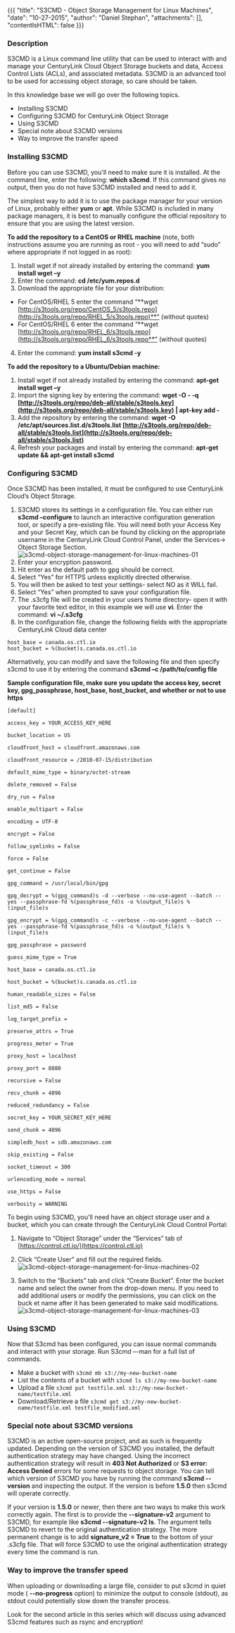 {{{
  "title": "S3CMD - Object Storage Management for Linux Machines",
  "date": "10-27-2015",
  "author": "Daniel Stephan",
  "attachments": [],
  "contentIsHTML": false
}}}

### Description
S3CMD is a Linux command line utility that can be used to interact with and manage your CenturyLink Cloud Object Storage buckets and data, Access Control Lists (ACLs), and associated metadata. S3CMD is an advanced tool to be used for accessing object storage, so care should be taken.

In this knowledge base we will go over the following topics.

* Installing S3CMD
* Configuring S3CMD for CenturyLink Object Storage
* Using S3CMD
* Special note about S3CMD versions
* Way to improve the transfer speed


### Installing S3CMD
Before you can use S3CMD, you'll need to make sure it is installed. At the command line, enter the following: **which s3cmd**. If this command gives  no output, then you do not have S3CMD installed and need to add it.  

The simplest way to add it is to use the package manager for your version of Linux, probably either **yum** or **apt**. While S3CMD is included in many package managers, it is best to manually configure
  the official repository to ensure that you are using the latest version.

**To add the repository to a CentOS or RHEL machine** (note, both instructions assume you are running as root - you will need to add “sudo” where appropriate if not logged in as root):

1. Install wget if not already installed by entering the command: **yum install wget –y**
2. Enter the command: **cd /etc/yum.repos.d**
3. Download the appropriate file for your distribution:
  * For CentOS/RHEL 5 enter the command “**wget [http://s3tools.org/repo/CentOS_5/s3tools.repo](http://s3tools.org/repo/RHEL_5/s3tools.repo)**” (without quotes)
  * For CentOS/RHEL 6 enter the command “**wget [http://s3tools.org/repo/RHEL_6/s3tools.repo](http://s3tools.org/repo/RHEL_6/s3tools.repo**” (without quotes)
4. Enter the command: **yum install s3cmd -y**

**To add the repository to a Ubuntu/Debian machine:**
1. Install wget if not already installed by entering the command: **apt-get install wget –y**
2. Import the signing key by entering the command: **wget -O - -q [http://s3tools.org/repo/deb-all/stable/s3tools.key](http://s3tools.org/repo/deb-all/stable/s3tools.key) | apt-key add -**
3. Add the repository by entering the command: **wget -O /etc/apt/sources.list.d/s3tools.list [http://s3tools.org/repo/deb-all/stable/s3tools.list](http://s3tools.org/repo/deb-all/stable/s3tools.list)**
4. Refresh your packages and install by entering the command: **apt-get update && apt-get install s3cmd**

### Configuring S3CMD
Once S3CMD has been installed, it must be configured to use CenturyLink Cloud’s Object Storage.

1. S3CMD stores its settings in a configuration file. You can either run **s3cmd –configure** to launch an interactive configuration generation tool, or specify a pre-existing file. You will need both your Access Key and
your Secret Key, which can be found by clicking on the appropriate username in the CenturyLink Cloud Control Panel, under the Services-> Object Storage Section.  
![s3cmd-object-storage-management-for-linux-machines-01](../images/s3cmd-object-storage-management-for-linux-machines-01.png)
2. Enter your encryption password.
3. Hit enter as the default path to gpg should be correct.
4. Select “Yes” for HTTPS unless explicitly directed otherwise.
5. You will then be asked to test your settings- select NO as it WILL fail.
6. Select “Yes” when prompted to save your configuration file.
7. The .s3cfg file will be created in your users home directory- open it with your favorite text editor, in this example we will use **vi**. Enter the command: **vi ~/.s3cfg**
8. In the configuration file, change the following fields with the appropriate CenturyLink Cloud data center
```
host_base = canada.os.ctl.io
host_bucket = %(bucket)s.canada.os.ctl.io
```
Alternatively, you can modify and save the following file and then specify s3cmd to use it by entering the command **s3cmd –c /path/to/config file**

**Sample configuration file, make sure you update the access key, secret key, gpg_passphrase, host_base, host_bucket, and whether or not to use https**
```
[default]

access_key = YOUR_ACCESS_KEY_HERE

bucket_location = US

cloudfront_host = cloudfront.amazonaws.com

cloudfront_resource = /2010-07-15/distribution

default_mime_type = binary/octet-stream

delete_removed = False

dry_run = False

enable_multipart = False

encoding = UTF-8

encrypt = False

follow_symlinks = False

force = False

get_continue = False

gpg_command = /usr/local/bin/gpg

gpg_decrypt = %(gpg_command)s -d --verbose --no-use-agent --batch --yes --passphrase-fd %(passphrase_fd)s -o %(output_file)s %(input_file)s

gpg_encrypt = %(gpg_command)s -c --verbose --no-use-agent --batch --yes --passphrase-fd %(passphrase_fd)s -o %(output_file)s %(input_file)s

gpg_passphrase = password

guess_mime_type = True

host_base = canada.os.ctl.io

host_bucket = %(bucket)s.canada.os.ctl.io

human_readable_sizes = False

list_md5 = False

log_target_prefix =

preserve_attrs = True

progress_meter = True

proxy_host = localhost

proxy_port = 8080

recursive = False

recv_chunk = 4096

reduced_redundancy = False

secret_key = YOUR_SECRET_KEY_HERE

send_chunk = 4096

simpledb_host = sdb.amazonaws.com

skip_existing = False

socket_timeout = 300

urlencoding_mode = normal

use_https = False

verbosity = WARNING
```

To begin using S3CMD, you'll need have an object storage user and a bucket, which you can create through the CenturyLink Cloud Control Portal:

1. Navigate to “Object Storage” under the “Services” tab of [https://control.ctl.io/](https://control.ctl.io)

2. Click “Create User” and fill out the required fields.  
![s3cmd-object-storage-management-for-linux-machines-02](../images/s3cmd-object-storage-management-for-linux-machines-02.png)

3. Switch to the “Buckets” tab and click “Create Bucket”. Enter the bucket name and select the owner from the drop-down menu. If you need to add additional users or modify the permissions, you can click on the buck et name after it has been generated to
make said modifications.  
![s3cmd-object-storage-management-for-linux-machines-03](../images/s3cmd-object-storage-management-for-linux-machines-03.png)

### Using S3CMD
Now that S3cmd has been configured, you can issue normal commands and interact with your storage. Run S3cmd –-man for a full list of commands.

* Make a bucket with `s3cmd mb s3://my-new-bucket-name`
* List the contents of a bucket with `s3cmd ls s3://my-new-bucket-name`
* Upload a file `s3cmd put testfile.xml s3://my-new-bucket-name/testfile.xml`
* Download/Retrieve a file `s3cmd get s3://my-new-bucket-name/testfile.xml testfile_modified.xml`

### Special note about S3CMD versions
S3CMD is an active open-source project, and as such is frequently updated. Depending on the version of S3CMD you installed, the default authentication strategy may have changed. Using the incorrect authentication strategy will result in **403 Not Authorized** or **S3 error: Access Denied** errors for some requests to object storage. You can tell which version of S3CMD you have by running the command **s3cmd --version** and inspecting the output. If the version is before **1.5.0** then s3cmd will operate correctly.

If your version is **1.5.0** or newer, then there are two ways to make this work correctly again. The first is to provide the **--signature-v2** argument to S3CMD, for example like **s3cmd --signature-v2 ls**. The argument tells S3CMD to revert to the original authentication strategy. The more permanent change is to add **signature_v2 = True** to the bottom of your .s3cfg file. That will force S3CMD to use the original authentication strategy every time the command is run.

### Way to improve the transfer speed
When uploading or downloading a large file, consider to put s3cmd in quiet mode ( **--no-progress** option) to minimize the output to console (stdout), as stdout could potentially slow down the transfer process.

Look for the second article in this series which will discuss using advanced S3cmd features such as rsync and encryption!
